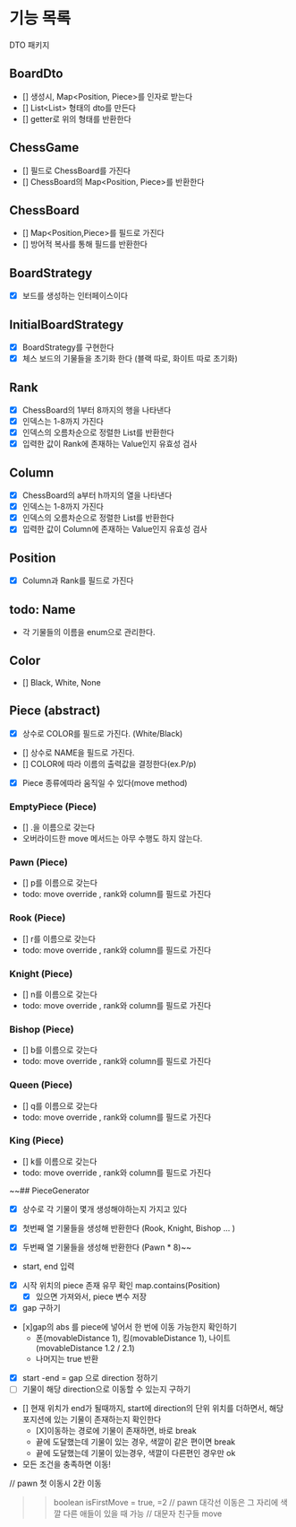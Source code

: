 # 기능 목록

DTO 패키지

## BoardDto

- [] 생성시, Map<Position, Piece>를 인자로 받는다
- [] List<List<string>> 형태의 dto를 만든다
- [] getter로 위의 형태를 반환한다

## ChessGame

- [] 필드로 ChessBoard를 가진다
- [] ChessBoard의 Map<Position, Piece>를 반환한다

## ChessBoard

- [] Map<Position,Piece>를 필드로 가진다
- [] 방어적 복사를 통해 필드를 반환한다

## BoardStrategy

- [x] 보드를 생성하는 인터페이스이다

## InitialBoardStrategy

- [x] BoardStrategy를 구현한다
- [x] 체스 보드의 기물들을 초기화 한다 (블랙 따로, 화이트 따로 초기화)

## Rank

- [x] ChessBoard의 1부터 8까지의 행을 나타낸다
- [x] 인덱스는 1-8까지 가진다
- [x] 인덱스의 오름차순으로 정렬한 List<Rank>를 반환한다
- [x] 입력한 값이 Rank에 존재하는 Value인지 유효성 검사

## Column

- [x] ChessBoard의 a부터 h까지의 열을 나타낸다
- [x] 인덱스는 1-8까지 가진다
- [x] 인덱스의 오름차순으로 정렬한 List<Column>를 반환한다
- [x] 입력한 값이 Column에 존재하는 Value인지 유효성 검사

## Position

- [x] Column과 Rank를 필드로 가진다

## todo: Name

- 각 기물들의 이름을 enum으로 관리한다.

## Color

- [] Black, White, None

## Piece (abstract)

- [x] 상수로 COLOR를 필드로 가진다. (White/Black)
- [] 상수로 NAME을 필드로 가진다.
- [] COLOR에 따라 이름의 출력값을 결정한다(ex.P/p)
- [x] Piece 종류에따라 움직일 수 있다(move method)


### EmptyPiece (Piece)

- [] .을 이름으로 갖는다
- 오버라이드한 move 메서드는 아무 수행도 하지 않는다.

### Pawn (Piece)
- [] p를 이름으로 갖는다
- todo: move override , rank와 column를 필드로 가진다

### Rook (Piece)

- [] r를 이름으로 갖는다
- todo: move override , rank와 column를 필드로 가진다

### Knight (Piece)

- [] n를 이름으로 갖는다
- todo: move override , rank와 column를 필드로 가진다

### Bishop (Piece)

- [] b를 이름으로 갖는다
- todo: move override , rank와 column를 필드로 가진다

### Queen (Piece)

- [] q를 이름으로 갖는다
- todo: move override , rank와 column를 필드로 가진다

### King (Piece)

- [] k를 이름으로 갖는다
- todo: move override , rank와 column를 필드로 가진다

~~## PieceGenerator

- [x] 상수로 각 기물이 몇개 생성해야하는지 가지고 있다
- [x] 첫번째 열 기물들을 생성해 반환한다 (Rook, Knight, Bishop ... )
- [x] 두번째 열 기물들을 생성해 반환한다 (Pawn * 8)~~



- start, end 입력
- [x] 시작 위치의 piece 존재 유무 확인 map.contains(Position)
  - [x] 있으면 가져와서, piece 변수 저장
- [x] gap 구하기
- [x]gap의 abs 를 piece에 넣어서 한 번에 이동 가능한지 확인하기
  - 폰(movableDistance 1), 킹(movableDistance 1), 나이트(movableDistance 1.2 / 2.1)
  - 나머지는 true 반환
- [x] start -end = gap 으로 direction 정하기
- [ ] 기물이 해당 direction으로 이동할 수 있는지 구하기
- [] 현재 위치가 end가 될때까지, start에 direction의 단위 위치를 더하면서, 해당 포지션에 있는 기물이 존재하는지 확인한다
  - [X]이동하는 경로에 기물이 존재하면, 바로 break
  - 끝에 도달했는데 기물이 있는 경우, 색깔이 같은 편이면 break
  - 끝에 도달했는데 기물이 있는경우, 색깔이 다른편인 경우만 ok
- 모든 조건을 충족하면 이동!


// pawn 첫 이동시 2칸 이동
>> boolean isFirstMove = true, =2
// pawn 대각선 이동은 그 자리에 색깔 다른 애들이 있을 때 가능
// 대문자 친구들 move 
